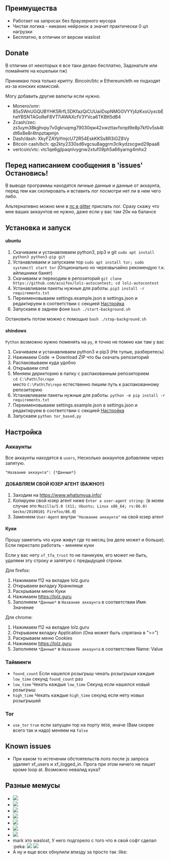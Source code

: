## Преимущества
- Работает на запросах без браузерного мусора
- Чистая логика - никаких нейронок а значит практически 0 цп нагрузки
- Бесплатно, в отличии от версии waslost

## Donate
В отличии от некоторых я все таки делаю бесплатно, Задонатьте или помайните на кошельки пж)

Принимаю пока только крипту. Bincoin/btc и Ethereum/eth не подходят из-за конских комиссий.

Могу добавить другие валюты если нужно.

- Monero/xmr: 85s5WnUGQUBYHK5RrfL5DKfazQiCUUaiiDspNMGGVYYj4zKxoUyxcbEheYBSNTAGoReF8VT7iAWAXcfV3YVca6TKBtt5dB4
- Zcash/zec: zs1uym38kghvpy7v0gkruqmg79030qw42xwzttavfxrqd9e8p7kf0v5sk4tdt6x8e8r4tnpztapmjn
- Dash/dash: XkyFZAYpYmjcU72R54EskKKSs8R3iGZ8Vy
- Bitcoin cash/bch: qp2kty2330sd6vgcsu8aggrm3clkydzscgwd29paa8
- vertcoin/vtc: vtc1qe6gjlpaqnlvygnw2xtuf09ph5a66yarng4mhx2

## Перед написанием сообщения в 'issues' Остановись!
В выводе программы находятся личные данные и данные от аккаунта, перед тем как скопировать и вставить лог посмотри нет ли в нем чего либо.

Альтернативно можно мне в [лс в gitter](https://gitter.im/acuifex/) прислать лог. Сразу скажу что мне ваших аккаунтов не нужно, даже если у вас там 20к на балансе

## Установка и запуск

#### ubuntu
1. Скачиваем и устанавливаем python3, pip3 и git `sudo apt install python3 python3-pip git`
1. Устанавливаем и запускаем тор `sudo apt install tor; sudo systemctl start tor` (Опционально но черезвычайно рекомендую т.к. айпишники банят)
1. Скачиваем и переходим в репозиторий `git clone https://github.com/acuifex/lolz-autocontest; cd lolz-autocontest`
1. Устанавливаем пакеты нужные для работы.
`pip3 install -r requirements.txt`
1. Переименовываем settings.example.json в settings.json и редактируем в соответствии с секцией [Настройка](#Настройка)
1. Запускаем в заднем фоне `bash ./start-background.sh`

Остановить потом можно с помощью `bash ./stop-background.sh`

#### shindows
`Python` возможно нужно поменять на `py`, я точно не помню как там у вас
1. Скачиваем и устанавливаем python3 и pip3 (Не тупые, разберетесь)
1. Нажимаем Code -> Download ZIP что бы скачать репозиторий
1. Распаковываем куда удобно
1. Открываем cmd
1. Меняем дерикторию в папку с распакованным репозиторием <br> 
`cd C:\Path\To\repo` <br>
место `C:\Path\To\repo` естественно пишем путь к распакованному репозиторию
1. Устанавливаем пакеты нужные для работы.
`python -m pip install -r requirements.txt` <br>
1. Переименовываем settings.example.json в settings.json и редактируем в соответствии с секцией [Настройка](#Настройка)
1. Запускаем `python tor_based.py`

## Настройка
### Аккаунты
Все аккаунты находятся в `users`, Несколько аккаунтов добавляем через запятую.

`"Название аккаунта": {*Данные*}`

#### ДОБАВЛЯЕМ СВОЙ ЮЗЕР АГЕНТ (ВАЖНО!!)
1. Заходим на https://www.whatsmyua.info/
1. Копируем свой юзер агент ниже `Enter a user-agent string:` (в моем случае это `Mozilla/5.0 (X11; Ubuntu; Linux x86_64; rv:86.0) Gecko/20100101 Firefox/86.0`)
1. Заменяем `User-Agent` внутри `"Название аккаунта"` на свой юзер агент

#### Куки
Прошу заметить что куки живут где то месяц (на деле может и больше). Если перестало работать - меняем куки

Если у вас нету `xf_tfa_trust` то не паникуем, его может не быть, удаляем эту строку и запятую с предыдущей строки.

Для firefox:
1. Нажимаем f12 на вкладке lolz.guru
1. Открываем вкладку Хранилище
1. Раскрываем меню Куки
1. Нажимаем https://lolz.guru
1. Заполняем `*Данные*` в `Название аккаунта` в соответствии Имя: Значение 

Для chrome:
1. Нажимаем f12 на вкладке lolz.guru
1. Открываем вкладку Application (Она может быть спрятана в ">>")
1. Раскрываем меню Cookies
1. Нажимаем https://lolz.guru
1. Заполняем `*Данные*` в `Название аккаунта` в соответствии Name: Value

### Тайминги
- `found_count` Если нашелся розыгрыш чекать розыгрыши каждые `low_time` секунд `found_count` раз
- `low_time` Чекать каждые `low_time` Секунд если нашелся новый розыгрыш
- `high_time` Чекать каждые `high_time` секунд если нету новых розыгрышей

### Tor
- `use_tor` `true` если запущен тор на порту `9050`, иначе (Вам скорее всего так и надо) меняем на `false`

## Known issues
- При каком то истечении обстоятельств лолз после js запроса удаляет xf_users и xf_logged_in. Прога при этом ничего не пишет кроме loop at. Возможно невалид кука?

## Разные мемусы

* ![](https://i.imgur.com/gny8CLz.png)
* ![](https://i.imgur.com/OXg6MzD.png)
* ![](https://i.imgur.com/O54NEHp.png)
* ![](https://i.imgur.com/s5B7O5a.png)
* ![](https://i.imgur.com/HBUGQbo.jpg)
* ![](https://i.imgur.com/7YRO68Z.jpg)
* ![](https://i.imgur.com/Sat30qW.jpg)
* mark это waslost, У него подгорело с того что я свой софт сделал :peka:
![](https://i.imgur.com/cw1O6B8.png)
![](https://i.imgur.com/d4LQBuR.png)
* А ну и еще всех обнулили впизду за просто так :like:
